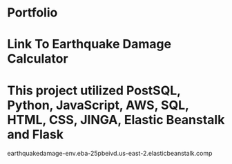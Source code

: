 # Portfolio
# Link To Earthquake Damage Calculator
# This project utilized PostSQL, Python, JavaScript, AWS, SQL, HTML, CSS, JINGA, Elastic Beanstalk and Flask 

earthquakedamage-env.eba-25pbeivd.us-east-2.elasticbeanstalk.comp


